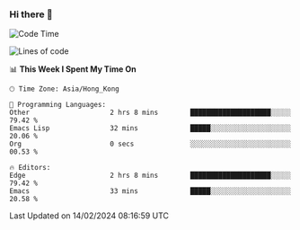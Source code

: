 ### Hi there 👋

<!--
**nicehiro/nicehiro** is a ✨ _special_ ✨ repository because its `README.md` (this file) appears on your GitHub profile.

Here are some ideas to get you started:

- 🔭 I’m currently working on ...
- 🌱 I’m currently learning ...
- 👯 I’m looking to collaborate on ...
- 🤔 I’m looking for help with ...
- 💬 Ask me about ...
- 📫 How to reach me: ...
- 😄 Pronouns: ...
- ⚡ Fun fact: ...
-->

<!--START_SECTION:waka-->
![Code Time](http://img.shields.io/badge/Code%20Time-224%20hrs-blue)

![Lines of code](https://img.shields.io/badge/From%20Hello%20World%20I%27ve%20Written-2.6%20million%20lines%20of%20code-blue)

📊 **This Week I Spent My Time On** 

```text
🕑︎ Time Zone: Asia/Hong_Kong

💬 Programming Languages: 
Other                    2 hrs 8 mins        ████████████████████░░░░░   79.42 % 
Emacs Lisp               32 mins             █████░░░░░░░░░░░░░░░░░░░░   20.06 % 
Org                      0 secs              ░░░░░░░░░░░░░░░░░░░░░░░░░   00.53 % 

🔥 Editors: 
Edge                     2 hrs 8 mins        ████████████████████░░░░░   79.42 % 
Emacs                    33 mins             █████░░░░░░░░░░░░░░░░░░░░   20.58 % 
```


 Last Updated on 14/02/2024 08:16:59 UTC
<!--END_SECTION:waka-->
